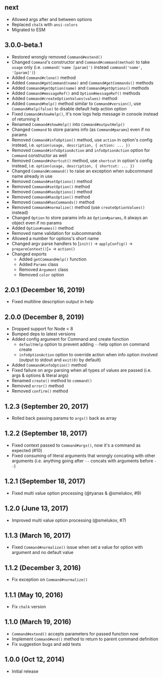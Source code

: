 ## next

- Allowed args after and between options
- Replaced `chalk` with `ansi-colors`
- Migrated to ESM

## 3.0.0-beta.1

- Restored wrongly removed `Command#extend()`
- Changed `Command`'s constructor and `Command#command(method)` to take `usage` only (i.e. `command('name [param]')` instead `command('name', '[param]')`)
- Added `Command#clone()` method
- Added `Command#getCommand(name)` and `Command#getCommands()` methods
- Added `Command#getOption(name)` and `Command#getOptions()` methods
- Added `Command#messageRef()` and `Option#messageRef()` methods
- Added `Command#createOptionValues(values)` method
- Added `Command#help()` method similar to `Command#version()`, use `Command#help(false)` to disable default help action option
- Fixed `Command#showHelp()`, it's now logs help message in console instead of returning it
- Renamed `Command#showHelp()` into `Command#outputHelp()`
- Changed `Command` to store params info (as `Command#params`) even if no params
- Removed `Command#infoOption()` method, use `action` in option's config instead, i.e. `option(usage, description, { action: ... })`
- Removed `Command#infoOptionAction` and `infoOptionAction` option for `Command` constructor as well
- Removed `Command#shortcut()` method, use `shortcut` in option's config instead, i.e. `option(usage, description, { shortcut: ... })`
- Changed `Command#command()` to raise an exception when subcommand name already in use
- Removed `Command#setOptions()` method
- Removed `Command#setOption()` method
- Removed `Command#hasOptions()` method
- Removed `Command#hasOption()` method
- Removed `Command#hasCommands()` method
- Removed `Command#normalize()` method (use `createOptionValues()` instead)
- Changed `Option` to store params info as `Option#params`, it always an object even if no params
- Added `Option#names()` method
- Removed name validation for subcommands
- Allowed a number for options's short name
- Changed argv parse handlers to [`init()` -> `applyConfig()` -> `prepareContext()`]+ -> `action()`
- Changed exports
    - Added `getCommandHelp()` function
    - Added `Params` class
    - Removed `Argument` class
    - Removed `color` option

## 2.0.1 (December 16, 2019)

- Fixed multiline description output in help

## 2.0.0 (December 8, 2019)

- Dropped support for Node < 8
- Bumped deps to latest versions
- Added config argument for Command and create function
    - `defaultHelp` option to prevent adding `--`help option on command create
    - `infoOptionAction` option to override action when info option involved (output to stdout and `exit(0)` by default)
- Added `Command#infoOption()` method
- Fixed failure on argv parsing when all types of values are passed (i.e. args & options & literal args)
- Renamed `create()` method to `command()`
- Removed `error()` method
- Removed `confirm()` method

## 1.2.3 (September 20, 2017)

- Rolled back passing params to `args()` back as array

## 1.2.2 (September 18, 2017)

- Fixed context passed to `Command#args()`, now it's a command as expected (#10)
- Fixed consuming of literal arguments that wrongly concating with other arguments (i.e. anything going after `--` concats with arguments before `--`)

## 1.2.1 (September 18, 2017)

- Fixed multi value option processing (@tyanas & @smelukov, #9)

## 1.2.0 (June 13, 2017)

- Improved multi value option processing (@smelukov, #7)

## 1.1.3 (March 16, 2017)

- Fixed `Command#normalize()` issue when set a value for option with argument and no default value

## 1.1.2 (December 3, 2016)

- Fix exception on `Command#normalize()`

## 1.1.1 (May 10, 2016)

- Fix `chalk` version

## 1.1.0 (March 19, 2016)

- `Command#extend()` accepts parameters for passed function now
- Implement `Command#end()` method to return to parent command definition
- Fix suggestion bugs and add tests

## 1.0.0 (Oct 12, 2014)

- Initial release
